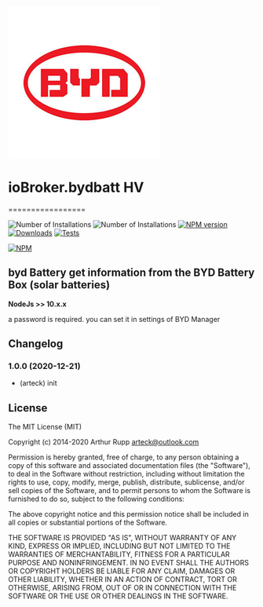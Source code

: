 ![Logo](admin/byd-batterybox.png)
# ioBroker.bydbatt HV
=================

![Number of Installations](http://iobroker.live/badges/bydbatt-installed.svg) ![Number of Installations](http://iobroker.live/badges/bydbatt-stable.svg) [![NPM version](http://img.shields.io/npm/v/iobroker.bydbatt.svg)](https://www.npmjs.com/package/iobroker.bydbatt)
[![Downloads](https://img.shields.io/npm/dm/iobroker.bydbatt.svg)](https://www.npmjs.com/package/iobroker.bydbatt)
[![Tests](https://travis-ci.org/arteck/ioBroker.bydbatt.svg?branch=master)](https://travis-ci.org/arteck/ioBroker.bydbatt)

[![NPM](https://nodei.co/npm/iobroker.bydbatt.png?downloads=true)](https://nodei.co/npm/iobroker.bydbatt/)



byd Battery get information from the BYD Battery Box (solar batteries)
------------------------------------------------------------------------------

<b>NodeJs >> 10.x.x </b>

a password is required. you can set it in settings of BYD Manager



## Changelog

### 1.0.0 (2020-12-21)
* (arteck) init



## License
The MIT License (MIT)

Copyright (c) 2014-2020 Arthur Rupp arteck@outlook.com

Permission is hereby granted, free of charge, to any person obtaining a copy
of this software and associated documentation files (the "Software"), to deal
in the Software without restriction, including without limitation the rights
to use, copy, modify, merge, publish, distribute, sublicense, and/or sell
copies of the Software, and to permit persons to whom the Software is
furnished to do so, subject to the following conditions:

The above copyright notice and this permission notice shall be included in
all copies or substantial portions of the Software.

THE SOFTWARE IS PROVIDED "AS IS", WITHOUT WARRANTY OF ANY KIND, EXPRESS OR
IMPLIED, INCLUDING BUT NOT LIMITED TO THE WARRANTIES OF MERCHANTABILITY,
FITNESS FOR A PARTICULAR PURPOSE AND NONINFRINGEMENT. IN NO EVENT SHALL THE
AUTHORS OR COPYRIGHT HOLDERS BE LIABLE FOR ANY CLAIM, DAMAGES OR OTHER
LIABILITY, WHETHER IN AN ACTION OF CONTRACT, TORT OR OTHERWISE, ARISING FROM,
OUT OF OR IN CONNECTION WITH THE SOFTWARE OR THE USE OR OTHER DEALINGS IN
THE SOFTWARE.
